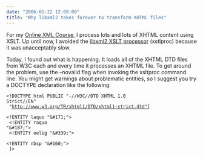```yaml
---
date: "2006-01-22 12:00:00"
title: "Why libxml2 takes forever to transform XHTML files"
---
```




For my [Online XML Course](https://lemire.me/tmpxml//), I process lots and lots of XHTML content using XSLT. Up until now, I avoided the [libxml2 XSLT processor](http://www.xmlsoft.org/) (xstlproc) because it was unacceptably slow.

Today, I found out what is happening. It loads all of the XHTML DTD files from W3C each and every time it processes an XHTML file. To get around the problem, use the &#8211;novalid flag when invoking the xsltproc command line. You might get warnings about problematic entities, so I suggest you try a DOCTYPE declaration like the following:

<code>&lt;!DOCTYPE html PUBLIC "-//W3C//DTD XHTML 1.0 Strict//EN"<br/>
"http://www.w3.org/TR/xhtml1/DTD/xhtml1-strict.dtd"[<br/>
&lt;!ENTITY laquo "&amp;#171;"><br/>
&lt;!ENTITY raquo "&amp;#187;"><br/>
&lt;!ENTITY oelig "&amp;#339;"><br/>
&lt;!ENTITY nbsp "&amp;#160;"><br/>
]></code>

